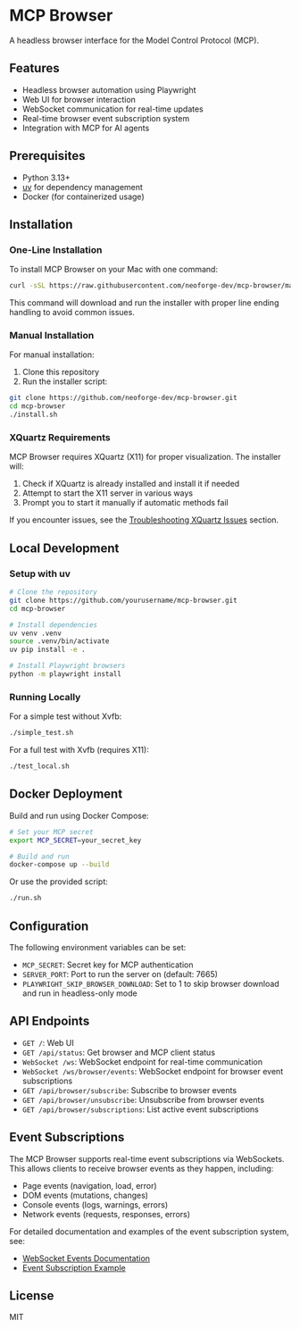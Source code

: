 # MCP Browser

A headless browser interface for the Model Control Protocol (MCP).

## Features

- Headless browser automation using Playwright
- Web UI for browser interaction
- WebSocket communication for real-time updates
- Real-time browser event subscription system
- Integration with MCP for AI agents

## Prerequisites

- Python 3.13+
- [uv](https://github.com/astral-sh/uv) for dependency management
- Docker (for containerized usage)

## Installation

### One-Line Installation

To install MCP Browser on your Mac with one command:

```bash
curl -sSL https://raw.githubusercontent.com/neoforge-dev/mcp-browser/main/install_one_line.sh | bash
```

This command will download and run the installer with proper line ending handling to avoid common issues.

### Manual Installation

For manual installation:

1. Clone this repository
2. Run the installer script:

```bash
git clone https://github.com/neoforge-dev/mcp-browser.git
cd mcp-browser
./install.sh
```

### XQuartz Requirements

MCP Browser requires XQuartz (X11) for proper visualization. The installer will:

1. Check if XQuartz is already installed and install it if needed
2. Attempt to start the X11 server in various ways
3. Prompt you to start it manually if automatic methods fail

If you encounter issues, see the [Troubleshooting XQuartz Issues](ONE_LINE_INSTALL.md#troubleshooting-xquartz-issues) section.

## Local Development

### Setup with uv

```bash
# Clone the repository
git clone https://github.com/yourusername/mcp-browser.git
cd mcp-browser

# Install dependencies
uv venv .venv
source .venv/bin/activate
uv pip install -e .

# Install Playwright browsers
python -m playwright install
```

### Running Locally

For a simple test without Xvfb:

```bash
./simple_test.sh
```

For a full test with Xvfb (requires X11):

```bash
./test_local.sh
```

## Docker Deployment

Build and run using Docker Compose:

```bash
# Set your MCP secret
export MCP_SECRET=your_secret_key

# Build and run
docker-compose up --build
```

Or use the provided script:

```bash
./run.sh
```

## Configuration

The following environment variables can be set:

- `MCP_SECRET`: Secret key for MCP authentication
- `SERVER_PORT`: Port to run the server on (default: 7665)
- `PLAYWRIGHT_SKIP_BROWSER_DOWNLOAD`: Set to 1 to skip browser download and run in headless-only mode

## API Endpoints

- `GET /`: Web UI
- `GET /api/status`: Get browser and MCP client status
- `WebSocket /ws`: WebSocket endpoint for real-time communication
- `WebSocket /ws/browser/events`: WebSocket endpoint for browser event subscriptions
- `GET /api/browser/subscribe`: Subscribe to browser events
- `GET /api/browser/unsubscribe`: Unsubscribe from browser events
- `GET /api/browser/subscriptions`: List active event subscriptions

## Event Subscriptions

The MCP Browser supports real-time event subscriptions via WebSockets. This allows clients to receive browser events as they happen, including:

- Page events (navigation, load, error)
- DOM events (mutations, changes)
- Console events (logs, warnings, errors)
- Network events (requests, responses, errors)

For detailed documentation and examples of the event subscription system, see:
- [WebSocket Events Documentation](./WEBSOCKET_EVENTS.md)
- [Event Subscription Example](./examples/event_subscription_example.py)

## License

MIT
